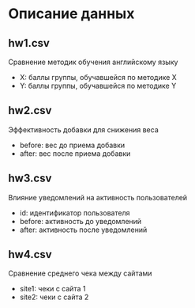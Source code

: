 # Описание данных

## hw1.csv
Сравнение методик обучения английскому языку
- X: баллы группы, обучавшейся по методике X
- Y: баллы группы, обучавшейся по методике Y

## hw2.csv
Эффективность добавки для снижения веса
- before: вес до приема добавки
- after: вес после приема добавки

## hw3.csv
Влияние уведомлений на активность пользователей
- id: идентификатор пользователя
- before: активность до уведомлений
- after: активность после уведомлений

## hw4.csv
Сравнение среднего чека между сайтами
- site1: чеки с сайта 1
- site2: чеки с сайта 2